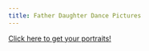 ```yaml
---
title: Father Daughter Dance Pictures
---
```

<p class="text-center">
  <a class="btn btn-primary btn-lg" href="https://katiepinettestudios.pixieset.com/staffordlionsclub2024fada/" target="_blank">Click here to get your portraits!</a>
</p>
